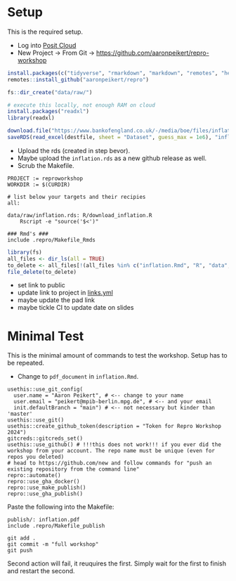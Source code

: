 # Setup

This is the required setup.

- Log into [Posit Cloud](https://posit.cloud/)
- New Project → From Git → <https://github.com/aaronpeikert/repro-workshop>

```r
install.packages(c("tidyverse", "rmarkdown", "markdown", "remotes", "here", "reticulate", "remotes", "shiny"))
remotes::install_github("aaronpeikert/repro")
```

```r
fs::dir_create("data/raw/")
```

```r
# execute this locally, not enough RAM on cloud
install.packages("readxl")
library(readxl)

download.file("https://www.bankofengland.co.uk/-/media/boe/files/inflation-attitudes-survey/individual-responses-xlsx.xlsx", destfile <- tempfile(fileext = ".xlsx"), mode = "wb")
saveRDS(read_excel(destfile, sheet = "Dataset", guess_max = 1e6), "inflation.rds")
```

 - Upload the rds (created in step bevor).
 - Maybe upload the `inflation.rds` as a new github release as well.
 - Scrub the Makefile.
 
```
PROJECT := reproworkshop
WORKDIR := $(CURDIR)

# list below your targets and their recipies
all:

data/raw/inflation.rds: R/download_inflation.R
	Rscript -e "source('$<')"

### Rmd's ###
include .repro/Makefile_Rmds

```

```r
library(fs)
all_files <- dir_ls(all = TRUE)
to_delete <- all_files[!(all_files %in% c("inflation.Rmd", "R", "data", "Makefile", "repro-workshop.Rproj", ".gitignore"))]
file_delete(to_delete)
```
 - set link to public
 - update link to project in [links.yml](https://github.com/aaronpeikert/repro-workshop/blob/main/self-paced-source/links.yml)
 - maybe update the pad link
 - maybe tickle CI to update date on slides

# Minimal Test

This is the minimal amount of commands to test the workshop.
Setup has to be repeated.

- Change to `pdf_document` in `inflation.Rmd`.

```
usethis::use_git_config(
  user.name = "Aaron Peikert", # <-- change to your name
  user.email = "peikert@mpib-berlin.mpg.de", # <-- and your email
  init.defaultBranch = "main") # <-- not necessary but kinder than 'master'
usethis::use_git()
usethis::create_github_token(description = "Token for Repro Workshop 2024")
gitcreds::gitcreds_set()
usethis::use_github() # !!!this does not work!!! if you ever did the workshop from your account. The repo name must be unique (even for repos you deleted)
# head to https://github.com/new and follow commands for "push an existing repository from the command line"
repro::automate()
repro::use_gha_docker()
repro::use_make_publish()
repro::use_gha_publish()
```

Paste the following into the Makefile:

```
publish/: inflation.pdf
include .repro/Makefile_publish
```

```
git add .
git commit -m "full workshop"
git push
```

Second action will fail, it reuquires the first.
Simply wait for the first to finish and restart the second.


